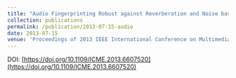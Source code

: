 ```yaml
---
title: "Audio Fingerprinting Robust against Reverberation and Noise based on Quantification of Sinusoidality"
collection: publications
permalink: /publication/2013-07-15-audio
date: 2013-07-15
venue: 'Proceedings of 2013 IEEE International Conference on Multimedia and Expo (ICME 2013)'
---
```

DOI: [https://doi.org/10.1109/ICME.2013.6607520](https://doi.org/10.1109/ICME.2013.6607520)
